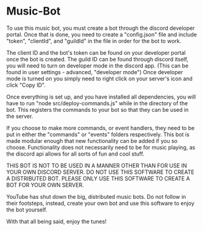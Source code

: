 # Music-Bot

To use this music bot, you must create a bot through the discord developer portal.
Once that is done, you need to create a "config.json" file and include "token", "clientId", and "guildId" in the file in order for the bot to work.

The client ID and the bot's token can be found on your developer portal once the bot is created.
The guild ID can be found through discord itself, you will need to turn on developer mode in the discord app. (This can be found in user settings - advanced, "developer mode")
Once developer mode is turned on you simply need to right click on your server's icon and click "Copy ID".

Once everything is set up, and you have installed all dependencies, you will have to run "node src/deploy-commands.js" while in the directory of the bot.
This registers the commands to your bot so that they can be used in the server.

If you choose to make more commands, or event handlers, they need to be put in either the "commands" or "events" folders respectively.
This bot is made modular enough that new functionality can be added if you so choose.
Functionality does not necessarily need to be for music playing, as the discord api allows for all sorts of fun and cool stuff.

THIS BOT IS NOT TO BE USED IN A MANNER OTHER THAN FOR USE IN YOUR OWN DISCORD SERVER. DO NOT USE THIS SOFTWARE TO CREATE A DISTRIBUTED BOT. PLEASE ONLY USE THIS SOFTWARE TO CREATE A BOT FOR YOUR OWN SERVER.

YouTube has shut down the big, distributed music bots. Do not follow in their footsteps, instead, create your own bot and use this software to enjoy the bot yourself.

With that all being said, enjoy the tunes!